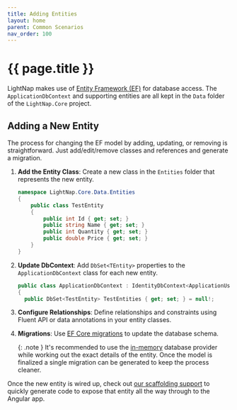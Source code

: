 ```yaml
---
title: Adding Entities
layout: home
parent: Common Scenarios
nav_order: 100
---
```


# {{ page.title }}

LightNap makes use of [Entity Framework (EF)](https://learn.microsoft.com/en-us/ef/core/modeling/) for database access. The `ApplicationDbContext` and supporting entities are all kept in the `Data` folder of the `LightNap.Core` project.

## Adding a New Entity

The process for changing the EF model by adding, updating, or removing is straightforward. Just add/edit/remove classes and references and generate a migration.

1. **Add the Entity Class**: Create a new class in the `Entities` folder that represents the new entity.

    ```csharp
    namespace LightNap.Core.Data.Entities
    {
        public class TestEntity
        {
            public int Id { get; set; }
            public string Name { get; set; }
            public int Quantity { get; set; }
            public double Price { get; set; }
        }
    }
    ```

2. **Update DbContext**: Add `DbSet<TEntity>` properties to the `ApplicationDbContext` class for each new entity.

    ```csharp
    public class ApplicationDbContext : IdentityDbContext<ApplicationUser, ApplicationRole, string>
    {
      public DbSet<TestEntity> TestEntities { get; set; } = null!;
    ```

3. **Configure Relationships**: Define relationships and constraints using Fluent API or data annotations in your entity classes.
4. **Migrations**: Use [EF Core migrations](../getting-started/database-providers/ef-migrations) to update the database schema.

    {: .note }
    It's recommended to use the [in-memory](../getting-started/database-providers/in-memory-provider) database provider while working out the exact details of the entity. Once the model is finalized a single migration can be generated to keep the process cleaner.

Once the new entity is wired up, check out [our scaffolding support](./scaffolding) to quickly generate code to expose that entity all the way through to the Angular app.
